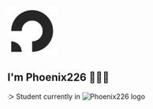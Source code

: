 <img src="phoenix226logo.png" alt="Phoenix226 logo" width="100"/>

## I'm Phoenix226 👋🧑‍💻
ᑀ Student currently in <img src="phoenix226logo.png](https://instagram.fsin14-1.fna.fbcdn.net/v/t51.2885-19/281347394_1088642448386633_7565011052557590429_n.jpg?_nc_ht=instagram.fsin14-1.fna.fbcdn.net&_nc_cat=105&_nc_ohc=LbnoCbcaFUAQ7kNvgE2Uxf8&_nc_gid=312c182d675b49e2adba6fe9861829b7&edm=AFg4Q8wBAAAA&ccb=7-5&oh=00_AYArzI-qU7QreBIk0KTa9GgZUM5KyQ2TDbpzyTZtuOsTyg&oe=66E4DC43&_nc_sid=0b30b7)" alt="Phoenix226 logo" width="100"/>

<!--
**Phoenix226gd/phoenix226gd** is a ✨ _special_ ✨ repository because its `README.md` (this file) appears on your GitHub profile.

Here are some ideas to get you started:

- 🔭 I’m currently working on ...
- 🌱 I’m currently learning ...
- 👯 I’m looking to collaborate on ...
- 🤔 I’m looking for help with ...
- 💬 Ask me about ...
- 📫 How to reach me: ...
- 😄 Pronouns: ...
- ⚡ Fun fact: ...
-->
